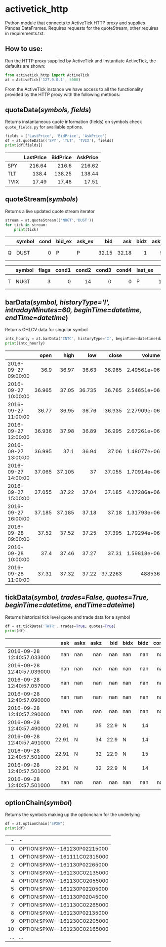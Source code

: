 activetick_http
=================
Python module that connects to ActiveTick HTTP proxy and supplies Pandas DataFrames.
Requires requests for the quoteStream, other requires in requirements.txt.

How to use:
--------------
Run the HTTP proxy supplied by ActiveTick and instantiate ActiveTick, the defaults are shown:
```python
from activetick_http import ActiveTick
at = ActiveTick('127.0.0.1', 5000)
```

From the ActiveTick instance we have access to all the functionality provided by the HTTP proxy with the following methods:

quoteData(*symbols, fields*)
-----------
Returns instantaneous quote information (fields) on symbols
check `quote_fields.py` for availiable options.

```python
fields = ['LastPrice', 'BidPrice', 'AskPrice']
df = at.quoteData(('SPY', 'TLT', 'TVIX'), fields)
print(df[fields])
```
|      |   LastPrice |   BidPrice |   AskPrice |
|:-----|------------:|-----------:|-----------:|
| SPY  |      216.64 |     216.6  |     216.62 |
| TLT  |      138.4  |     138.25 |     138.44 |
| TVIX |       17.49 |      17.48 |      17.51 |

quoteStream(*symbols*)
------------
Returns a live updated quote stream iterator

```python
stream = at.quoteStream(('NUGT','DUST'))
for tick in stream:
    print(tick)
```
|    | symbol   |   cond | bid_ex   | ask_ex   |   bid |   ask |   bidz |   askz | datetime                   |
|:---|:---------|-------:|:---------|:---------|------:|------:|-------:|-------:|:---------------------------|
| Q  | DUST     |      0 | P        | P        | 32.15 | 32.18 |      1 |      5 | 2016-09-28 14:16:32.758000 |

|    | symbol   |   flags |   cond1 |   cond2 |   cond3 |   cond4 | last_ex   |   last |   lastz | datetime                   |
|:---|:---------|--------:|--------:|--------:|--------:|--------:|:----------|-------:|--------:|:---------------------------|
| T  | NUGT     |       3 |       0 |      14 |       0 |       0 | P         |  19.86 |     101 | 2016-09-28 14:16:33.518000 |               |

barData(*symbol, historyType='I', intradayMinutes=60, beginTime=datetime, endTime=datetime*)
----------
Returns OHLCV data for singular symbol

```python
intc_hourly = at.barData('INTC', historyType='I', beginTime=datetime(datetime.now().year, 9, 27))
print(intc_hourly)
```

|                     |   open |   high |    low |   close |           volume |
|:--------------------|-------:|-------:|-------:|--------:|-----------------:|
| 2016-09-27 09:00:00 | 36.9   | 36.97  | 36.63  | 36.965  |      2.49561e+06 |
| 2016-09-27 10:00:00 | 36.965 | 37.05  | 36.735 | 36.765  |      2.54651e+06 |
| 2016-09-27 11:00:00 | 36.77  | 36.95  | 36.76  | 36.935  |      2.27909e+06 |
| 2016-09-27 12:00:00 | 36.936 | 37.98  | 36.89  | 36.995  |      2.67261e+06 |
| 2016-09-27 13:00:00 | 36.995 | 37.1   | 36.94  | 37.06   |      1.48077e+06 |
| 2016-09-27 14:00:00 | 37.065 | 37.105 | 37     | 37.055  |      1.70914e+06 |
| 2016-09-27 15:00:00 | 37.055 | 37.22  | 37.04  | 37.185  |      4.27286e+06 |
| 2016-09-27 16:00:00 | 37.185 | 37.185 | 37.18  | 37.18   |      1.31793e+06 |
| 2016-09-28 09:00:00 | 37.52  | 37.52  | 37.25  | 37.395  |      1.79294e+06 |
| 2016-09-28 10:00:00 | 37.4   | 37.46  | 37.27  | 37.31   |      1.59818e+06 |
| 2016-09-28 11:00:00 | 37.31  | 37.32  | 37.22  | 37.2263 | 488536           |

tickData(*symbol, trades=False, quotes=True, beginTime=datetime, endTime=dateime*)
--------
Returns historical tick level quote and trade data for a symbol

```python
df = at.tickData('TWTR', trades=True, quotes=True)
print(df)
```

|                            |    ask | askx   |   askz |   bid | bidx   |   bidz |   cond |   cond1 |   cond2 |   cond3 |   cond4 |     last | lastx   |   lastz | type   |
|:---------------------------|-------:|:-------|-------:|------:|:-------|-------:|-------:|--------:|--------:|--------:|--------:|---------:|:--------|--------:|:-------|
| 2016-09-28 12:40:57.033000 | nan    | nan    |    nan | nan   | nan    |    nan |    nan |       0 |       0 |       0 |       0 |  22.905  | D       |     100 | T      |
| 2016-09-28 12:40:57.039000 | nan    | nan    |    nan | nan   | nan    |    nan |    nan |       0 |       0 |       0 |       0 |  22.9044 | D       |     100 | T      |
| 2016-09-28 12:40:57.057000 | nan    | nan    |    nan | nan   | nan    |    nan |    nan |       0 |       0 |       0 |       0 |  22.9044 | D       |     800 | T      |
| 2016-09-28 12:40:57.090000 | nan    | nan    |    nan | nan   | nan    |    nan |    nan |       0 |       0 |       0 |       0 |  22.905  | D       |     700 | T      |
| 2016-09-28 12:40:57.290000 | nan    | nan    |    nan | nan   | nan    |    nan |    nan |       0 |       0 |       0 |       0 |  22.905  | K       |     100 | T      |
| 2016-09-28 12:40:57.490000 |  22.91 | N      |     35 |  22.9 | N      |     14 |      0 |     nan |     nan |     nan |     nan | nan      | nan     |     nan | Q      |
| 2016-09-28 12:40:57.491000 |  22.91 | N      |     34 |  22.9 | N      |     14 |      0 |     nan |     nan |     nan |     nan | nan      | nan     |     nan | Q      |
| 2016-09-28 12:40:57.501000 |  22.91 | N      |     32 |  22.9 | N      |     15 |      0 |     nan |     nan |     nan |     nan | nan      | nan     |     nan | Q      |
| 2016-09-28 12:40:57.501000 |  22.91 | N      |     32 |  22.9 | N      |     14 |      0 |     nan |     nan |     nan |     nan | nan      | nan     |     nan | Q      |
| 2016-09-28 12:40:57.501000 | nan    | nan    |    nan | nan   | nan    |    nan |    nan |       0 |       0 |       0 |       0 |  22.9    | P       |     100 | T      |

optionChain(*symbol*)
----------
Returns the symbols making up the optionchain for the underlying

```python
df = at.optionChain('SPXW')
print(df)
```

|-|-|
|-----:|:-----------------------------|
|    0 | OPTION:SPXW--161230P02215000 |
|    1 | OPTION:SPXW--161111C02315000 |
|    2 | OPTION:SPXW--161130P02265000 |
|    3 | OPTION:SPXW--161230C02135000 |
|    4 | OPTION:SPXW--161130C02055000 |
|    5 | OPTION:SPXW--161230P02205000 |
|    6 | OPTION:SPXW--161130P02045000 |
|    7 | OPTION:SPXW--161130C02265000 |
|    8 | OPTION:SPXW--161230P02135000 |
|    9 | OPTION:SPXW--161230C02205000 |
|   10 | OPTION:SPXW--161230C02165000 |
|  ... | ...                          |

